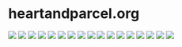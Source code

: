 # heartandparcel.org
![](images/Capture.PNG)
![](images/eqwe.png)
![](images/erqwerqwer.PNG)
![](images/ertetewrt.PNG)
![](images/ewrqrqwer.PNG)
![](images/ewrqwerewq.PNG)
![](images/qwerqwerwer.PNG)
![](images/reqwerqwe.PNG)
![](images/rweqrewqrweqrqew.PNG)
![](images/rweqrwe.PNG)
![](images/tewrtertert.PNG)
![](images/tuytyutui.PNG)
![](images/uioipoi.PNG)
![](images/uiyioy.PNG)
![](images/uiyipo.PNG)
![](images/werqwerqwe.PNG)
![](images/wetrqwertqwer.PNG)
